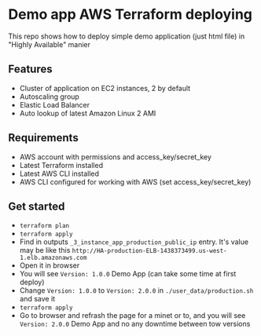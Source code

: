 # Demo app AWS Terraform deploying
This repo shows how to deploy simple demo application (just html file) in "Highly Available" manier

## Features 
- Cluster of application on EC2 instances, 2 by default
- Autoscaling group
- Elastic Load Balancer
- Auto lookup of latest Amazon Linux 2 AMI

## Requirements
- AWS account with permissions and access_key/secret_key
- Latest Terraform installed
- Latest AWS CLI installed
- AWS CLI configured for working with AWS (set access_key/secret_key)

## Get started
- `terraform plan`
- `terraform apply`
- Find in outputs `_3_instance_app_production_public_ip` entry. It's value may be like this `http://HA-production-ELB-1438373499.us-west-1.elb.amazonaws.com`
- Open it in browser
- You will see `Version: 1.0.0` Demo App (can take some time at first deploy)
- Change `Version: 1.0.0` to `Version: 2.0.0` in `./user_data/production.sh` and save it
- `terraform apply`
- Go to browser and refrash the page for a minet or to, and you will see `Version: 2.0.0` Demo App and no any downtime between tow versions


